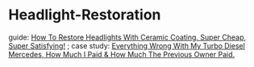 # Headlight-Restoration
guide: [How To Restore Headlights With Ceramic Coating. Super Cheap, Super Satisfying!](https://youtu.be/FhzrNrGQ41M) ; case study: [Everything Wrong With My Turbo Diesel Mercedes, How Much I Paid &amp; How Much The Previous Owner Paid.](https://youtu.be/H04EBFSjpns)
